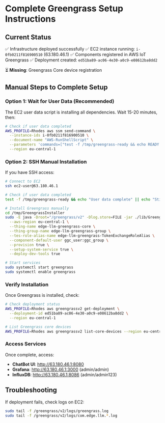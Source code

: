 # Complete Greengrass Setup Instructions

## Current Status
✅ Infrastructure deployed successfully
✅ EC2 instance running: `i-0fb0211f816900510` (63.180.46.1)
✅ Components registered in AWS IoT Greengrass
✅ Deployment created: `ed51ba89-ac06-4e30-a0c9-e08612ba8dd2`

⏳ **Missing**: Greengrass Core device registration

## Manual Steps to Complete Setup

### Option 1: Wait for User Data (Recommended)
The EC2 user data script is installing all dependencies. Wait 15-20 minutes, then:

```bash
# Check if user data completed
AWS_PROFILE=Rhodes aws ssm send-command \
  --instance-ids i-0fb0211f816900510 \
  --document-name "AWS-RunShellScript" \
  --parameters 'commands=["test -f /tmp/greengrass-ready && echo READY || echo PENDING"]' \
  --region eu-central-1
```

### Option 2: SSH Manual Installation
If you have SSH access:

```bash
# Connect to EC2
ssh ec2-user@63.180.46.1

# Check if user data completed
test -f /tmp/greengrass-ready && echo "User data complete" || echo "Still running"

# Install Greengrass manually
cd /tmp/GreengrassInstaller
sudo -E java -Droot="/greengrass/v2" -Dlog.store=FILE -jar ./lib/Greengrass.jar \
  --aws-region eu-central-1 \
  --thing-name edge-llm-greengrass-core \
  --thing-group-name edge-llm-greengrass-group \
  --tes-role-alias-name edge-llm-greengrass-TokenExchangeRoleAlias \
  --component-default-user ggc_user:ggc_group \
  --provision true \
  --setup-system-service true \
  --deploy-dev-tools true

# Start services
sudo systemctl start greengrass
sudo systemctl enable greengrass
```

### Verify Installation
Once Greengrass is installed, check:

```bash
# Check deployment status
AWS_PROFILE=Rhodes aws greengrassv2 get-deployment \
  --deployment-id ed51ba89-ac06-4e30-a0c9-e08612ba8dd2 \
  --region eu-central-1

# List Greengrass core devices
AWS_PROFILE=Rhodes aws greengrassv2 list-core-devices --region eu-central-1
```

### Access Services
Once complete, access:
- **ChatBot UI**: http://63.180.46.1:8080
- **Grafana**: http://63.180.46.1:3000 (admin/admin)
- **InfluxDB**: http://63.180.46.1:8086 (admin/admin123)

## Troubleshooting
If deployment fails, check logs on EC2:
```bash
sudo tail -f /greengrass/v2/logs/greengrass.log
sudo tail -f /greengrass/v2/logs/com.edge.llm.*.log
```